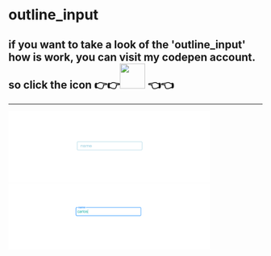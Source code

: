 # outline_input

<h2>if you want to take a look of the 'outline_input' how is work, you can visit my codepen account.
so click the icon 👉👉<a href='https://codepen.io/ihebxxxjaouadi/pen/NWNYYjX'><img height="50" width="50" src="https://cdn.jsdelivr.net/npm/simple-icons@v3/icons/codepen.svg" /></a>
👈👈</h2>

<hr/>

<img src='images/outline_input.PNG' width='400'>
<img src='images/outline_input2.PNG' width='400'>
